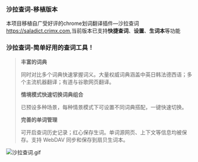 ### 沙拉查词-移植版本

本项目移植自广受好评的chrome划词翻译插件—沙拉查词 <https://saladict.crimx.com>,当前版本已支持**快捷查词**、**设置**、**生词本**等功能

### 沙拉查词-简单好用的查词工具！
> **丰富的词典**
>
> 同时对比多个词典快速掌握词义。大量权威词典涵盖中英日韩法德西语；多个主流机器翻译；有道与谷歌网页翻译。
>
> **情境模式快速切换词典组合**
>
> 已预设多种场景，每种情景模式下可设置不同词典搭配，一键快速切换。
>
> **完善的单词管理**
>
>可开启查词历史记录；红心保存生词。单词源网页、上下文等信息均被保存。支持 WebDAV 同步和保存到扇贝生词本。



![沙拉查词.gif](https://s2.ax1x.com/2020/02/01/1GAhIH.gif)
